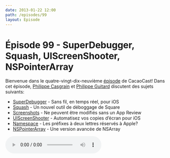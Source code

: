 ```yaml
---
date: 2013-01-22 12:00
path: /episodes/99
layout: Episode
---
```

# Épisode 99 - SuperDebugger, Squash, UIScreenShooter, NSPointerArray
<p>Bienvenue dans le quatre-vingt-dix-neuvième <a href="https://archive.org/download/cacaocast/cacaocast_99.mp3" title="CacaoCast Episode 99">épisode</a> de CacaoCast! Dans cet épisode, <a href="http://www.twitter.com/philippec" title="Philippe Casgrain sur Twitter">Philippe Casgrain</a> et <a href="http://www.twitter.com/philippeguitard" title="Philippe Guitard sur Twitter">Philippe Guitard</a> discutent des sujets suivants:</p>
<ul><li><a href="http://shopify.github.com/superdb/" title="SuperDebugger">SuperDebugger</a> - Sans fil, en temps réel, pour iOS</li>
<li><a href="http://squash.io" title="Squash">Squash</a> - Un nouvel outil de déboggage de Square</li>
<li><a href="https://developer.apple.com/news/index.php?id=1092013a" title="Screenshots">Screenshots</a> - Ne peuvent être modifiés sans un App Review</li>
<li><a href="http://cocoamanifest.net/articles/2013/01/ui-screen-shooter.html" title="UIScreenShooter">UIScreenShooter</a> - Automatisez vos copies d’écran pour iOS</li>
<li><a href="http://developer.apple.com/library/ios/#documentation/cocoa/conceptual/ProgrammingWithObjectiveC/Conventions/Conventions.html" title="Namespace">Namespace</a> - Les préfixes à deux lettres réservés à Apple?</li>
<li><a href="https://developer.apple.com/library/mac/#documentation/Cocoa/Conceptual/Collections/Articles/Arrays.html#//apple_ref/doc/uid/20000132-SW13" title="NSPointerArray">NSPointerArray</a> - Une version avancée de NSArray</li>
</ul>
<p><audio controls><source src="https://archive.org/download/cacaocast/cacaocast_99.mp3" type="audio/mpeg"><source src="https://archive.org/download/cacaocast/cacaocast_99.mp3" type="audio/mp4">Votre navigateur ne supporte pas l'élément audio / Your browser does not support the audio element.</audio></p>
